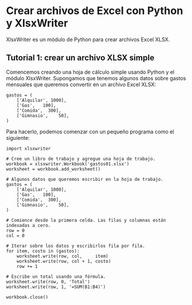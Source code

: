 # Crear archivos de Excel con Python y XlsxWriter

XlsxWriter es un módulo de Python para crear archivos Excel XLSX.

## Tutorial 1: crear un archivo XLSX simple

Comencemos creando una hoja de cálculo simple usando Python y el módulo XlsxWriter.
Supongamos que tenemos algunos datos sobre gastos mensuales que queremos convertir en un archivo Excel XLSX:

```
gastos = (
    ['Alquilar', 1000],
    ['Gas',   100],
    ['Comida',  300],
    ['Gimnasio',    50],
)
```
Para hacerlo, podemos comenzar con un pequeño programa como el siguiente:
```
import xlsxwriter

# Cree un libro de trabajo y agregue una hoja de trabajo.
workbook = xlsxwriter.Workbook('gastos01.xlsx')
worksheet = workbook.add_worksheet()

# Algunos datos que queremos escribir en la hoja de trabajo.
gastos = (
    ['Alquilar', 1000],
    ['Gas',   100],
    ['Comida',  300],
    ['Gimnasio',    50],
)

# Comience desde la primera celda. Las filas y columnas están indexadas a cero.
row = 0
col = 0

# Iterar sobre los datos y escribirlos fila por fila.
for item, costo in (gastos):
    worksheet.write(row, col,     item)
    worksheet.write(row, col + 1, costo)
    row += 1

# Escribe un total usando una fórmula.
worksheet.write(row, 0, 'Total')
worksheet.write(row, 1, '=SUM(B1:B4)')

workbook.close()
```
